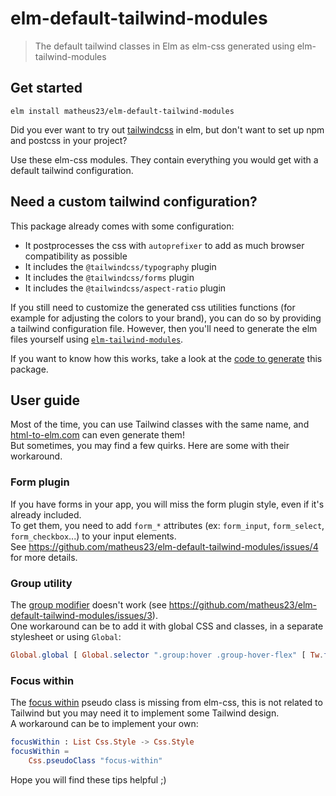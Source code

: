 # elm-default-tailwind-modules

> The default tailwind classes in Elm as elm-css generated using elm-tailwind-modules

## Get started

```
elm install matheus23/elm-default-tailwind-modules
```

Did you ever want to try out [tailwindcss](https://tailwindcss.com) in elm, but don't want to set up npm and postcss in your project?

Use these elm-css modules. They contain everything you would get with a default tailwind configuration.

## Need a custom tailwind configuration?

This package already comes with some configuration:

* It postprocesses the css with `autoprefixer` to add as much browser compatibility as possible
* It includes the `@tailwindcss/typography` plugin
* It includes the `@tailwindcss/forms` plugin
* It includes the `@tailwindcss/aspect-ratio` plugin

If you still need to customize the generated css utilities functions (for example for adjusting the colors to your brand), you can do so by providing a tailwind configuration file. However, then you'll need to generate the elm files yourself using [`elm-tailwind-modules`](https://github.com/matheus23/elm-tailwind-modules).

If you want to know how this works, take a look at the [code to generate](https://github.com/matheus23/elm-default-tailwind-modules/blob/main/generate.js) this package.

## User guide

Most of the time, you can use Tailwind classes with the same name, and [html-to-elm.com](https://html-to-elm.com) can even generate them!  
But sometimes, you may find a few quirks. Here are some with their workaround.

### Form plugin

If you have forms in your app, you will miss the form plugin style, even if it's already included.  
To get them, you need to add `form_*` attributes (ex: `form_input`, `form_select`, `form_checkbox`...) to your input elements.  
See https://github.com/matheus23/elm-default-tailwind-modules/issues/4 for more details.

### Group utility

The [group modifier](https://tailwindcss.com/docs/hover-focus-and-other-states#styling-based-on-parent-state) doesn't work (see https://github.com/matheus23/elm-default-tailwind-modules/issues/3).  
One workaround can be to add it with global CSS and classes, in a separate stylesheet or using `Global`:

```elm
Global.global [ Global.selector ".group:hover .group-hover-flex" [ Tw.flex ] ]
```

### Focus within

The [focus within](https://developer.mozilla.org/en-US/docs/Web/CSS/:focus-within) pseudo class is missing from elm-css, this is not related to Tailwind but you may need it to implement some Tailwind design.  
A workaround can be to implement your own:

```elm
focusWithin : List Css.Style -> Css.Style
focusWithin =
    Css.pseudoClass "focus-within"
```


Hope you will find these tips helpful ;)
